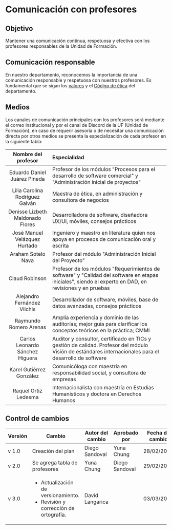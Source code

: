 # Comunicación con profesores

## Objetivo

Mantener una comunicación continua, respetuosa y efectiva con los profesores responsables de la Unidad de Formación.

## Comunicación responsable

En nuestro departamento, reconocemos la importancia de una comunicación responsable y respetuosa con nuestros profesores. Es fundamental que se sigan los [valores](https://github.com/Black-Dot-2024/docs/wiki/Misión,-Visión,-Valores-y-Objetivos:) y el [Código de ética](www.blackdot/codigoEtica) del departamento.

## Medios

Los canales de comunicación principales con los profesores será mediante el correo institucional y por el canal de Discord de la UF (Unidad de Formación), en caso de requerir asesoría o de necesitar una comunicación directa por otros medios se presenta la especialización de cada profesor en la siguiente tabla:

|       Nombre del profesor        | Especialidad                                                                                                                                            |
| :------------------------------: | :------------------------------------------------------------------------------------------------------------------------------------------------------ |
|   Eduardo Daniel Juárez Pineda   | Profesor de los módulos "Procesos para el desarrollo de software comercial" y "Administración inicial de proyectos"                                     |
| Lilia Carolina Rodríguez Galván  | Maestra de ética, en administración y consultora de negocios                                                                                            |
| Denisse Lizbeth Maldonado Flores | Desarrolladora de software, diseñadora UX/UI, móviles, consejos prácticos                                                                               |
|  José Manuel Velázquez Hurtado   | Ingeniero y maestro en literatura quien nos apoya en procesos de comunicación oral y escrita                                                            |
|        Araham Sotelo Nava        | Profesor del módulo "Administración Inicial del Proyecto"                                                                                               |
|          Claud Robinson          | Profesor de los módulos "Requerimientos de software" y "Calidad del software en etapas iniciales", siendo el experto en DAD, en revisiones y en pruebas |
|   Alejandro Fernández Vilchis    | Desarrollador de software, móviles, base de datos avanzadas, consejos prácticos                                                                         |
|      Raymundo Romero Arenas      | Amplia experiencia y dominio de las auditorías; mejor guía para clarificar los conceptos teóricos en la práctica; CMMI                                  |
| Carlos Leonardo Sánchez Higuera  | Auditor y consultor, certificado en TICs y gestión de calidad. Profesor del módulo Visión de estándares internacionales para el desarrollo de software  |
|     Karel Gutiérrez González     | Comunicóloga con maestría en responsabilidad social, y consultora de empresas                                                                           |
|       Raquel Ortiz Ledesma       | Internacionalista con maestría en Estudias Humanísticos y doctora en Derechos Humanos                                                                   |

## Control de cambios

| Versión | Cambio                                                                                             | Autor del cambio | Aprobado por   | Fecha de cambio |
| ------- | -------------------------------------------------------------------------------------------------- | ---------------- | -------------- | --------------- |
| v 1.0   | Creación del plan                                                                                  | Diego Sandoval   | Yuna Chung     | 28/02/2024      |
| v 2.0   | Se agrega tabla de profesores                                                                      | Yuna Chung       | Diego Sandoval | 29/02/2024      |
| v 3.0   | <ul> <li>Actualización de versionamiento.</li> <li>Revisión y corrección de ortografía.</li> </ul> | David Langarica  |                | 03/03/2024      |
